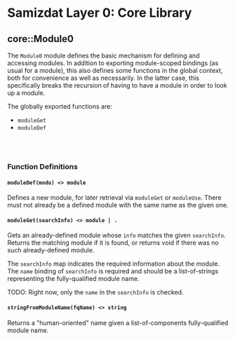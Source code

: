 Samizdat Layer 0: Core Library
==============================

core::Module0
-------------

The `Module0` module defines the basic mechanism for defining and accessing
modules. In addition to exporting module-scoped bindings (as usual for
a module), this also defines some functions in the global context, both
for convenience as well as necessarily. In the latter case, this specifically
breaks the recursion of having to have a module in order to look up a
module.

The globally exported functions are:

* `moduleGet`
* `moduleDef`

<br><br>
### Function Definitions

#### `moduleDef(modu) <> module`

Defines a new module, for later retrieval via `moduleGet` or `moduleUse`.
There must not already be a defined module with the same name as the given
one.

#### `moduleGet(searchInfo) <> module | .`

Gets an already-defined module whose `info` matches the given `searchInfo`.
Returns the matching module if it is found, or returns void if there was
no such already-defined module.

The `searchInfo` map indicates the required information about the module.
The `name` binding of `searchInfo` is required and should be a list-of-strings
representing the fully-qualified module name.

TODO: Right now, only the `name` in the `searchInfo` is checked.

#### `stringFromModuleName(fqName) <> string`

Returns a "human-oriented" name given a list-of-components fully-qualified
module name.
